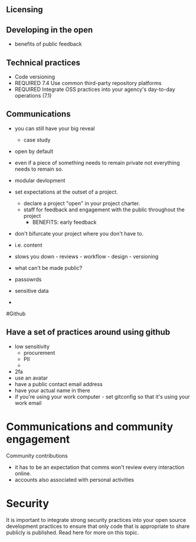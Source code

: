 

## Licensing


## Developing in the open 

- benefits of public feedback


## Technical practices
  - Code versioning
  - REQUIRED 7.4 Use common third-party repository platforms 
  - REQUIRED Integrate OSS practices into your agency's day-to-day operations (7.1)




## Communications
- you can still have your big reveal
  - case study




- open by default
 - even if a piece of something needs to remain private not everything needs to remain so.
  - modular devlopment
  - set expectations at the outset of a project.
    - declare a project "open" in your project charter.
    - staff for feedback and engagement with the public throughout the project
      - BENEFITS: early feedback
  - don't bifurcate your project where you don't have to.
   - i.e. content
   - slows you down
    - reviews
    - workflow
    - design
    - versioning
- what can't be made public?
 - passowrds
 - sensitive data
 - 





  #Github
## Have a set of practices around using github
- low sensitivity
  - procurement 
  - PII
  - 
- 2fa
- use an avatar
- have a public contact email address
- have your actual name in there
- if you're using your work computer - set gitconfig so that it's using your work email


# Communications and community engagement
Community contributions
- it has to be an expectation that comms won't review every interaction online.
- accounts also associated with personal activities

# Security
It is important to integrate strong security practices into your open source development practices to ensure that only code that is appropriate to share publicly is published.  Read here for more on this topic.
